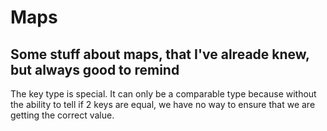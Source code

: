 # Maps

## Some stuff about maps, that I've alreade knew, but always good to remind

The key type is special.
It can only be a comparable type because without the ability to tell if 2 keys are equal,
we have no way to ensure that we are getting the correct value.
